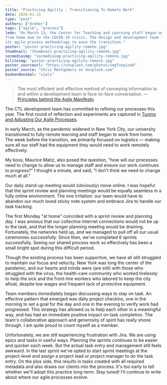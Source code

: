 ```yaml
---
title: "Practicing Agility - Transitioning To Remote Work"
date: 2020-01-21
type: "post"
authors: ["dreher"]
tags: ["agile", "process"]
lede: "On March 13, the Center for Teaching and Learning staff began working
from home due to the COVID-19 crisis. The design and development team leveraged
its agile process methodology to ease the transition."
poster: "poster-practicing-agility-remote.jpg"
thumbnail: "thumbnail-practicing-agility-remote.jpg"
socmediaimg: "socmediaimg-practicing-agility-remote.jpg"
hiliteimg: "poster-practicing-agility-remote.jpg"
poster_sourceurl: "https://unsplash.com/photos/smgTvepind4"
poster_source: "Chris Montgomery on Unsplash.com"
bookendanimal: "vials"
---
```


> The most efficient and effective method of conveying information to and 
within a development team is face-to-face conversation.
  &mdash;
  [Principles behind the Agile Manifesto](https://agilemanifesto.org/principles.html)

The CTL development team has committed to refining our processes this
year. The first round of reflection and experiments are captured in 
[Tuning and Adjusting Our Agile Processes](https://compiled.ctl.columbia.edu/articles/practicing-agility/).

In early March, as the pandemic widened in New York City, our university
transitioned to fully remote learning and staff began to work from home.
The week before the transition, we primarily focused on
logistics &mdash; making sure all our staff had the equipment they would need
to work remotely effectively.

My boss, Maurice Matiz, also posed the question, "how will our processes need
to change to allow us to manage staff and ensure our work continues to progress?"
I thought a minute, and said, "I don't think we need to change much at all."

Our daily stand-up meeting would (obviously) move online. I was hopeful that the
sprint review and planning meetings would be equally seamless in a fully online
environment. The one irritation: our team would have to abandon our much loved
sticky note system and embrace Jira to handle our task tracking.

The first Monday "at home" coincided with a sprint review and planning day. I was
anxious that our collective internet connections would not be up to the task,
and that the longer planning meeting would be draining. Fortunately, the networks
held up, and we managed to pull off all our usual ceremonies successfully.
Since then, we've completed 6 sprints successfully. Seeing our shared process
work so effectively has been a small bright spot during this difficult period.

Though the existing process has been supportive, we have all still struggled
to maintain our focus and velocity. New York was long the center of the pandemic,
and our hearts and minds were (are still) with those who struggled with the virus,
the health-care community who worked tirelessly to help the sick and the
front-line workers who labored to keep the city afloat, despite low wages
and frequent lack of protective equipment.

Team members immediately began discussing ways to stay on task. An effective pattern
that emerged was daily project checkins, one in the morning to set a goal for the day
and one in the evening to verify work had progressed. This strategy has allowed us to
help each other in a meaningful way, and has had an immediate positive impact on task
completion. The team's collaborative approach and generosity of spirit has really shone
through. I am quite proud to count myself as a member.

Unfortunately, we are still experiencing frustration with Jira. We are using epics and
tasks in useful ways. Planning the sprints continues to be easier and quicker each week.
But the actual task entry and management still feels awkward. In the last sprint we've
opted to start sprint meetings at the project-level and assign a project lead or project
manager to do the task entry. On the plus side, this results in tasks created with all
required metadata and also draws our clients into the process. It's too early to tell
whether we'll adopt this practice long-term. Stay tuned! I'll continue to write about
where our agile processes evolve.
